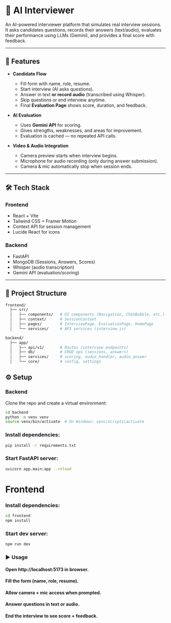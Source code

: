 # 🎤 AI Interviewer  

An AI-powered interviewer platform that simulates real interview sessions.  
It asks candidates questions, records their answers (text/audio), evaluates their performance using LLMs (Gemini), and provides a final score with feedback.  

---

## 🚀 Features  

- **Candidate Flow**  
  - Fill form with name, role, resume.  
  - Start interview (AI asks questions).  
  - Answer in text **or record audio** (transcribed using Whisper).  
  - Skip questions or end interview anytime.  
  - Final **Evaluation Page** shows score, duration, and feedback.  

- **AI Evaluation**  
  - Uses **Gemini API** for scoring.  
  - Gives strengths, weaknesses, and areas for improvement.  
  - Evaluation is cached — no repeated API calls.  

- **Video & Audio Integration**  
  - Camera preview starts when interview begins.  
  - Microphone for audio recording (only during answer submission).  
  - Camera & mic automatically stop when session ends.  

---

## 🛠️ Tech Stack  

### Frontend  
- React + Vite  
- Tailwind CSS + Framer Motion  
- Context API for session management  
- Lucide React for icons  

### Backend  
- FastAPI  
- MongoDB (Sessions, Answers, Scores)  
- Whisper (audio transcription)  
- Gemini API (evaluation/scoring)  

---

## 📂 Project Structure  

```bash
frontend/
  ├── src/
  │   ├── components/   # UI components (Navigation, ChatBubble, etc.)
  │   ├── context/      # SessionContext
  │   ├── pages/        # InterviewPage, EvaluationPage, HomePage
  │   └── services/     # API services (interview.js)

backend/
  ├── app/
  │   ├── api/v1/       # Routes (interview endpoints)
  │   ├── db/           # CRUD ops (sessions, answers)
  │   ├── services/     # scoring, audio_handler, audio_answer
  │   └── core/         # config, settings
```

## ⚙️ Setup  

### Backend  

Clone the repo and create a virtual environment:  

```bash
cd backend
python -m venv venv
source venv/bin/activate  # On Windows: venv\Scripts\activate
```

### Install dependencies:
```bash
pip install -r requirements.txt
```
### Start FastAPI server:
```bash
uvicorn app.main:app --reload
```

# Frontend

### Install dependencies:
```bash
cd frontend
npm install
```

### Start dev server:
```bash
npm run dev
```

### ▶️ Usage

#### Open http://localhost:5173 in browser.

#### Fill the form (name, role, resume).

#### Allow camera + mic access when prompted.

#### Answer questions in text or audio.

#### End the interview to see score + feedback.







